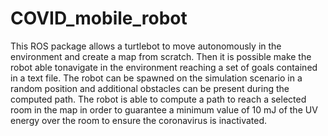# COVID_mobile_robot

This ROS package allows a turtlebot to move autonomously in the environment and create a map from scratch.
Then it is possible make the robot able tonavigate in the environment reaching a set of goals contained in a text file.
The robot can be spawned on the simulation scenario in a random position and additional obstacles can be present during the computed path.
The robot is able to compute a path to reach a selected room in the map in order to guarantee a minimum value of 10 mJ of the UV energy over the room to ensure the
coronavirus is inactivated.
